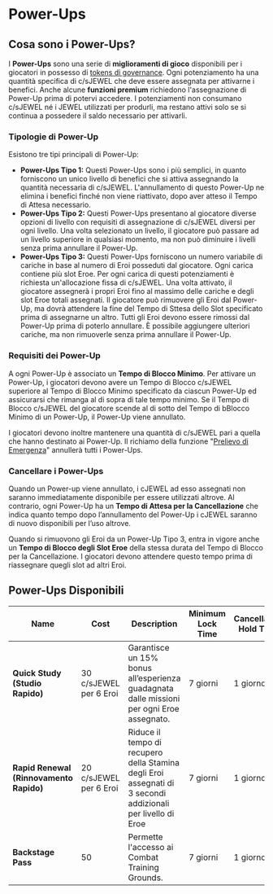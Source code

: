 # Power-Ups

## **Cosa sono i Power-Ups?**

I **Power-Ups** sono una serie di **miglioramenti di gioco** disponibili per i giocatori in possesso di [tokens di governance](./). Ogni potenziamento ha una quantità specifica di c/sJEWEL che deve essere assegnata per attivarne i benefici. Anche alcune **funzioni premium** richiedono l'assegnazione di Power-Up prima di potervi accedere. I potenziamenti non consumano c/sJEWEL né i JEWEL utilizzati per produrli, ma restano attivi solo se si continua a possedere il saldo necessario per attivarli.

### **Tipologie di Power-Up**

Esistono tre tipi principali di Power-Up:

* **Power-Ups Tipo 1:** Questi Power-Ups sono i più semplici, in quanto forniscono un unico livello di benefici che si attiva assegnando la quantità necessaria di c/sJEWEL. L'annullamento di questo Power-Up ne elimina i benefici finché non viene riattivato, dopo aver atteso il Tempo di Attesa necessario.
* **Power-Ups Tipo 2:** Questi Power-Ups presentano al giocatore diverse opzioni di livello con requisiti di assegnazione di c/sJEWEL diversi per ogni livello. Una volta selezionato un livello, il giocatore può passare ad un livello superiore in qualsiasi momento, ma non può diminuire i livelli senza prima annullare il Power-Up.
* **Power-Ups Tipo 3:** Questi Power-Ups forniscono un numero variabile di cariche in base al numero di Eroi posseduti dal giocatore. Ogni carica contiene più slot Eroe. Per ogni carica di questi potenziamenti è richiesta un'allocazione fissa di c/sJEWEL. Una volta attivato, il giocatore assegnerà i propri Eroi fino al massimo delle cariche e degli slot Eroe totali assegnati. Il giocatore può rimuovere gli Eroi dal Power-Up, ma dovrà attendere la fine del Tempo di Sttesa dello Slot specificato prima di assegnarne un altro. Tutti gli Eroi devono essere rimossi dal Power-Up prima di poterlo annullare. È possibile aggiungere ulteriori cariche, ma non rimuoverle senza prima annullare il Power-Up.

### **Requisiti dei Power-Up**

A ogni Power-Up è associato un **Tempo di Blocco Minimo**. Per attivare un Power-Up, i giocatori devono avere un Tempo di Blocco c/sJEWEL superiore al Tempo di Blocco Minimo specificato da ciascun Power-Up ed assicurarsi che rimanga al di sopra di tale tempo minimo. Se il Tempo di Blocco c/sJEWEL del giocatore scende al di sotto del Tempo di bBlocco Minimo di un Power-Up, il Power-Up viene annullato.

I giocatori devono inoltre mantenere una quantità di c/sJEWEL pari a quella che hanno destinato ai Power-Up. Il richiamo della funzione "[Prelievo di Emergenza](./#interazioni-col-jeweler)" annullerà tutti i Power-Ups.

### Cancellare i  Power-Ups

Quando un Power-up viene annullato, i cJEWEL ad esso assegnati non saranno immediatamente disponibile per essere utilizzati altrove. Al contrario, ogni Power-Up ha un **Tempo di Attesa per la Cancellazione** che indica quanto tempo dopo l’annullamento del Power-Up i cJEWEL saranno di nuovo disponibili per l’uso altrove.

Quando si rimuovono gli Eroi da un Power-Up Tipo 3, entra in vigore anche un **Tempo di Blocco degli Slot Eroe** della stessa durata del Tempo di Blocco per la Cancellazione. I giocatori devono attendere questo tempo prima di riassegnare quegli slot ad altri Eroi.

## Power-Ups Disponibili

<table data-view="cards"><thead><tr><th>Name</th><th>Cost</th><th>Description</th><th>Minimum Lock Time</th><th>Cancellation Hold Time</th><th data-hidden data-card-cover data-type="files"></th></tr></thead><tbody><tr><td><strong>Quick Study (Studio Rapido)</strong></td><td>30 c/sJEWEL per 6 Eroi</td><td>Garantisce un 15% bonus all’esperienza guadagnata dalle missioni per ogni Eroe assegnato.</td><td>7 giorni</td><td>1 giorno</td><td><a href="../../.gitbook/assets/qs.png">qs.png</a></td></tr><tr><td><strong>Rapid Renewal (Rinnovamento Rapido)</strong></td><td>20 c/sJEWEL per 6 Eroi</td><td>Riduce il tempo di recupero della Stamina degli Eroi assegnati di 3 secondi addizionali per livello di Eroe</td><td>7 giorni</td><td>1 giorno</td><td><a href="../../.gitbook/assets/rr.png">rr.png</a></td></tr><tr><td><strong>Backstage Pass</strong></td><td>50</td><td>Permette l'accesso ai Combat Training Grounds.</td><td>7 giorni</td><td>1 giorno</td><td><a href="../../.gitbook/assets/back.png">back.png</a></td></tr></tbody></table>
